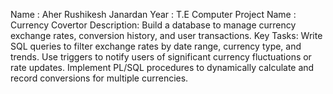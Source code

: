 Name : Aher Rushikesh Janardan
Year : T.E Computer
Project Name : Currency Covertor
Description: Build a database to manage currency exchange rates, conversion history, and user transactions.
Key Tasks:
Write SQL queries to filter exchange rates by date range, currency type, and trends.
Use triggers to notify users of significant currency fluctuations or rate updates.
Implement PL/SQL procedures to dynamically calculate and record conversions for multiple currencies.
